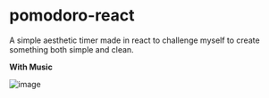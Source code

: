 # pomodoro-react
A simple aesthetic timer made in react to challenge myself to create something both simple and clean.

**With Music**  

![image](https://github.com/user-attachments/assets/c62b1a91-564d-418b-bbb9-a6c980892941)
